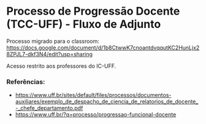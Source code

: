 # Processo de Progressão Docente (TCC-UFF) - Fluxo de Adjunto

Processo migrado para o classroom: https://docs.google.com/document/d/1b8CtwwK7cnoantdvqqutKC2HunLjx28ZPJL7-dkf3N4/edit?usp=sharing

Acesso restrito aos professores do IC-UFF.

### Referências:

- https://www.uff.br/sites/default/files/processos/documentos-auxiliares/exemplo_de_despacho_de_ciencia_de_relatorios_de_docente_-_chefe_departamento.pdf
- https://www.uff.br/?q=processo/progressao-funcional-docente
